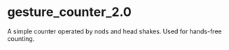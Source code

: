 # gesture_counter_2.0
A simple counter operated by nods and head shakes. Used for hands-free counting.

